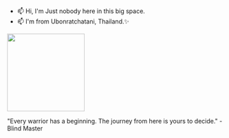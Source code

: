 - 📫 Hi, I'm Just nobody here in this big space.
- 📫 I'm from Ubonratchatani, Thailand.✨

<img height="180em" src="https://github-readme-stats.vercel.app/api?username=introbond&show_icons=true&hide_border=true&&count_private=true&include_all_commits=true" />

<!--START_SECTION:waka-->
<!--END_SECTION:waka-->

"Every warrior has a beginning. The journey from here is yours to decide."  -Blind Master
